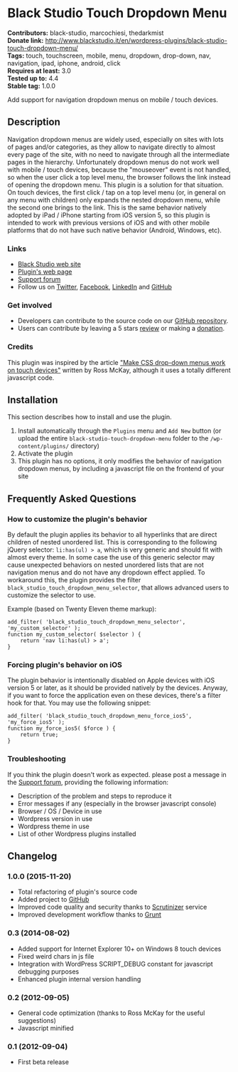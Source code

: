 # Black Studio Touch Dropdown Menu #
**Contributors:** black-studio, marcochiesi, thedarkmist  
**Donate link:** http://www.blackstudio.it/en/wordpress-plugins/black-studio-touch-dropdown-menu/  
**Tags:** touch, touchscreen, mobile, menu, dropdown, drop-down, nav, navigation, ipad, iphone, android, click  
**Requires at least:** 3.0  
**Tested up to:** 4.4  
**Stable tag:** 1.0.0  

Add support for navigation dropdown menus on mobile / touch devices.

## Description ##

Navigation dropdown menus are widely used, especially on sites with lots of pages and/or categories, as they allow to navigate directly to almost every page of the site, with no need to navigate through all the intermediate pages in the hierarchy. Unfortunately dropdown menus do not work well with mobile / touch devices, because the "mouseover" event is not handled, so when the user click a top level menu, the browser follows the link instead of opening the dropdown menu. This plugin is a solution for that situation. On touch devices, the first click / tap on a top level menu (or, in general on any menu with children) only expands the nested dropdown menu, while the second one brings to the link. This is the same behavior natively adopted by iPad / iPhone starting from iOS version 5, so this plugin is intended to work with previous versions of iOS and with other mobile platforms that do not have such native behavior (Android, Windows, etc).

### Links ###

* [Black Studio web site](http://www.blackstudio.it/en/)
* [Plugin's web page](http://www.blackstudio.it/en/wordpress-plugins/black-studio-touch-dropdown-menu/)
* [Support forum](http://wordpress.org/support/plugin/black-studio-touch-dropdown-menu)
* Follow us on [Twitter](https://twitter.com/blackstudioita), [Facebook](https://www.facebook.com/blackstudiocomunicazione), [LinkedIn](https://www.linkedin.com/company/black-studio) and [GitHub](https://github.com/black-studio)

### Get involved ###

* Developers can contribute to the source code on our [GitHub repository](https://github.com/black-studio/black-studio-touch-dropdown-menu).
* Users can contribute by leaving a 5 stars [review](https://wordpress.org/support/view/plugin-reviews/black-studio-touch-dropdown-menu#postform) or making a [donation](http://www.blackstudio.it/en/wordpress-plugins/black-studio-touch-dropdown-menu/).

### Credits ###

This plugin was inspired by the article ["Make CSS drop-down menus work on touch devices"](http://snippets.webaware.com.au/snippets/make-css-drop-down-menus-work-on-touch-devices/) written by Ross McKay, although it uses a totally different javascript code.

## Installation ##

This section describes how to install and use the plugin.

1. Install automatically through the `Plugins` menu and `Add New` button (or upload the entire `black-studio-touch-dropdown-menu` folder to the `/wp-content/plugins/` directory)
2. Activate the plugin
3. This plugin has no options, it only modifies the behavior of navigation dropdown menus, by including a javascript file on the frontend of your site

## Frequently Asked Questions ##

### How to customize the plugin's behavior ###

By default the plugin applies its behavior to all hyperlinks that are direct children of nested unordered list. This is corresponding to the following jQuery selector: `li:has(ul) > a`, which is very generic and should fit with almost every theme. In some case the use of this generic selector may cause unexpected behaviors on nested unordered lists that are not navigation menus and do not have any dropdown effect applied. To workaround this, the plugin provides the filter `black_studio_touch_dropdown_menu_selector`, that allows advanced users to customize the selector to use.

Example (based on Twenty Eleven theme markup):

	add_filter( 'black_studio_touch_dropdown_menu_selector', 'my_custom_selector' );
	function my_custom_selector( $selector ) {
	    return 'nav li:has(ul) > a';
	}


### Forcing plugin's behavior on iOS ###

The plugin behavior is intentionally disabled on Apple devices with iOS version 5 or later, as it should be provided natively by the devices. Anyway, if you want to force the application even on these devices, there's a filter hook for that. You may use the following snippet:

	add_filter( 'black_studio_touch_dropdown_menu_force_ios5', 'my_force_ios5' );
	function my_force_ios5( $force ) {
	    return true;
	}


### Troubleshooting ###

If you think the plugin doesn't work as expected. please post a message in the [Support forum](http://wordpress.org/support/plugin/black-studio-touch-dropdown-menu), providing the following information:

* Description of the problem and steps to reproduce it
* Error messages if any (especially in the browser javascript console)
* Browser / OS / Device in use
* Wordpress version in use
* Wordpress theme in use
* List of other Wordpress plugins installed

## Changelog ##

### 1.0.0 (2015-11-20) ###
* Total refactoring of plugin's source code
* Added project to [GitHub](https://github.com/black-studio/black-studio-touch-dropdown-menu)
* Improved code quality and security thanks to [Scrutinizer](https://scrutinizer-ci.com/g/black-studio/black-studio-touch-dropdown-menu/) service
* Improved development workflow thanks to [Grunt](http://gruntjs.com/)

### 0.3 (2014-08-02) ###
* Added support for Internet Explorer 10+ on Windows 8 touch devices
* Fixed weird chars in js file
* Integration with WordPress SCRIPT_DEBUG constant for javascript debugging purposes
* Enhanced plugin internal version handling

### 0.2 (2012-09-05) ###
* General code optimization (thanks to Ross McKay for the useful suggestions)
* Javascript minified

### 0.1 (2012-09-04) ###
* First beta release